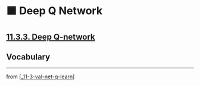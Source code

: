 # 🟧 Deep Q Network

## [**11.3.3.** Deep Q-network](https://livebook.manning.com/book/deep-learning-with-javascript/chapter-11/146)

## Vocabulary

---
from [[_11-3-val-net-q-learn]]

[//begin]: # "Autogenerated link references for markdown compatibility"
[_11-3-val-net-q-learn]: _11-3-val-net-q-learn.md "🟧 Val Net Q Learn"
[//end]: # "Autogenerated link references"